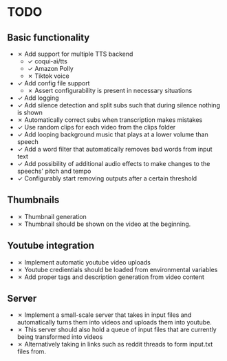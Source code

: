 # TODO

## Basic functionality

- &cross; Add support for multiple TTS backend
  - &check; coqui-ai/tts
  - &check; Amazon Polly
  - &cross; Tiktok voice
- &check; Add config file support
  - &cross; Assert configurability is present in necessary situations
- &check; Add logging
- &check; Add silence detection and split subs such that during silence nothing is shown
- &cross; Automatically correct subs when transcription makes mistakes
- &check; Use random clips for each video from the clips folder
- &check; Add looping background music that plays at a lower volume than speech
- &check; Add a word filter that automatically removes bad words from input text
- &check; Add possibility of additional audio effects to make changes to the speechs' pitch and tempo
- &check; Configurably start removing outputs after a certain threshold

## Thumbnails

- &cross; Thumbnail generation
- &cross; Thumbnail should be shown on the video at the beginning.

## Youtube integration

- &cross; Implement automatic youtube video uploads
- &cross; Youtube credientials should be loaded from environmental variables
- &cross; Add proper tags and description generation from video content

## Server

- &cross; Implement a small-scale server that takes in input files and automatically turns them into videos and uploads them into youtube.
- &cross; This server should also hold a queue of input files that are currently being transformed into videos
- &cross; Alternatively taking in links such as reddit threads to form input.txt files from.
